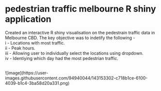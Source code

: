 # pedestrian traffic melbourne R shiny application 

Created an interactive R shiny visualisation on the pedestrain traffic data in Melbourne CBD. The key objective was to indetify the following -  <br>
i - Locations with most traffic. <br>
ii - Peak hours. <br>
iii - Allowing user to individually select the locations using dropdown. <br>
iv - Identiying which day had the most pedestrian traffic. <br>

<br>
![image](https://user-images.githubusercontent.com/94940044/143153302-c718b1ce-6100-4039-b1c4-3ba58d20a331.png)
<br>
